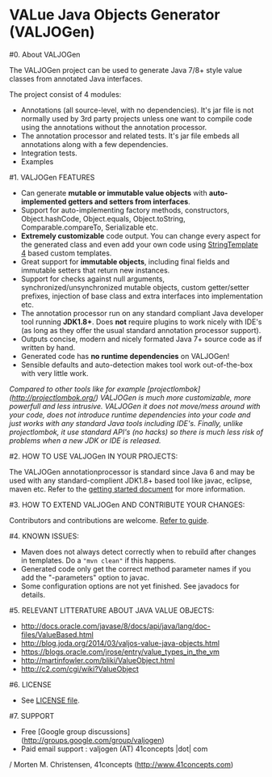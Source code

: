 VALue Java Objects Generator (VALJOGen)
=======================================

#0. About VALJOGen

The VALJOGen project can be used to generate Java 7/8+ style value classes from annotated Java interfaces.

The project consist of 4 modules:
- Annotations (all source-level, with no dependencies). It's jar file is not normally used by 3rd party projects unless one want to compile code using the annotations without the annotation processor.
- The annotation processor and related tests. It's jar file embeds all annotations along with a few dependencies.
- Integration tests.
- Examples

#1. VALJOGen FEATURES

+ Can generate **mutable or immutable value objects** with **auto-implemented getters and setters from interfaces**.
+ Support for auto-implementing factory methods, constructors, Object.hashCode, Object.equals, Object.toString, Comparable.compareTo, Serializable etc.
+ **Extremely customizable** code output. You can change every aspect for the generated class and even add your own code using [StringTemplate 4](http://www.stringtemplate.org) based custom templates.
+ Great support for **immutable objects**, including final fields and immutable setters that return new instances.
+ Support for checks against null arguments, synchronized/unsynchronized mutable objects, custom getter/setter prefixes, injection of base class and extra interfaces into implementation etc.
+ The annotation processor run on any standard compliant Java developer tool running **JDK1.8+**. Does **not** require plugins to work nicely with IDE's (as long as they offer the usual standard annotation processor support).
+ Outputs concise, modern and nicely formated Java 7+ source code as if written by hand.
+ Generated code has **no runtime dependencies** on VALJOGen!
+ Sensible defaults and auto-detection makes tool work out-of-the-box with very little work.

*Compared to other tools like for example [projectlombok] (http://projectlombok.org/) VALJOGen is much more customizable, more powerfull and less intrusive. VALJOGen it does not move/mess around with your code, does not introduce runtime dependencies
into your code and just works with any standard Java tools including IDE's. Finally, unlike projectlombok, it use standard API's (no hacks) so there is much less risk of problems when a new JDK or IDE is released.*

#2. HOW TO USE VALJOGen IN YOUR PROJECTS:

The VALJOGen annotationprocessor is standard since Java 6 and may be used with any standard-complient JDK1.8+ based tool like javac, eclipse, maven etc. Refer to the [getting started document](GETSTARTED.md) for more information.

#3. HOW TO EXTEND VALJOGen AND CONTRIBUTE YOUR CHANGES:

Contributors and contributions are welcome. [Refer to guide](CONTRIBUTING.md).

#4. KNOWN ISSUES:
- Maven does not always detect correctly when to rebuild after changes in templates. Do a `"mvn clean"` if this happens.
- Generated code only get the correct method parameter names if you add the "-parameters" option to javac.
- Some configuration options are not yet finished. See javadocs for details.

#5. RELEVANT LITTERATURE ABOUT JAVA VALUE OBJECTS:
- http://docs.oracle.com/javase/8/docs/api/java/lang/doc-files/ValueBased.html
- http://blog.joda.org/2014/03/valjos-value-java-objects.html
- https://blogs.oracle.com/jrose/entry/value_types_in_the_vm
- http://martinfowler.com/bliki/ValueObject.html
- http://c2.com/cgi/wiki?ValueObject

#6. LICENSE
- See [LICENSE file](./LICENSE).

#7. SUPPORT
- Free [Google group discussions] (http://groups.google.com/group/valjogen)
- Paid email support : valjogen (AT) 41concepts |dot| com

/ Morten M. Christensen, 41concepts (http://www.41concepts.com)